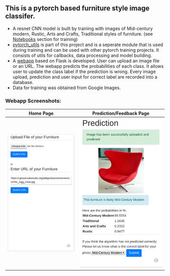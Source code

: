 ## This is a pytorch based furniture style image classifer. 

- A resnet CNN model is built by training with images of Mid-century modern, Rustic, Arts and Crafts, Traditional styles of furniture. (see [Notebooks](https://github.com/plasmon360/Furniture-Style-Classifier/tree/master/Notebooks) section for training)
- [pytorch_utils](https://github.com/plasmon360/Furniture-Style-Classifier/tree/master/pytorch_utils) is part of this project and is a seperate module that is used during training and can be used with other pytorch training projects. It consists of utils for callbacks, data processing and model building.
- A [webapp](https://github.com/plasmon360/Furniture-Style-Classifier/tree/master/Webapp/flask_classifier) based on Flask is developed. User can upload an image file or an URL. The webapp predicts the probabilities of each class. It allows user to update the class label if the prediction is wrong. Every image upload, prediction and user input for correct label are recorded into a database.
- Data for training was obtained from Google Images.

### Webapp Screenshots: 

Home Page                 |  Prediction/Feedback Page
:-------------------------:|:-------------------------:
![alt text](https://github.com/plasmon360/Furniture-Style-Classifier/blob/master/Webapp/flask_classifier/home_snapshot.png "Home Page on Mobile") | ![alt text](https://github.com/plasmon360/Furniture-Style-Classifier/blob/master/Webapp/flask_classifier/prediction_snapshot.png "Precition/Feedback Page on Mobile")

